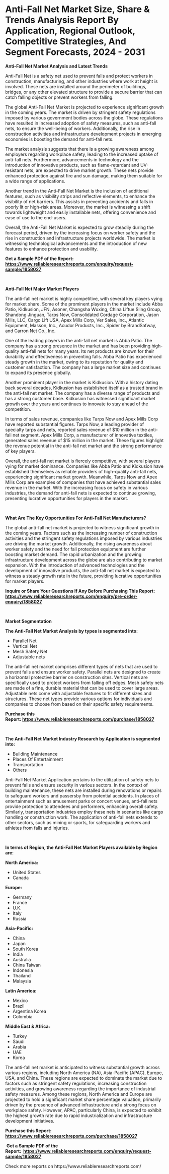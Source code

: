 <p><h1>Anti-Fall Net Market Size, Share & Trends Analysis Report By Application, Regional Outlook, Competitive Strategies, And Segment Forecasts, 2024 - 2031</h1></p><p><strong>Anti-Fall Net Market Analysis and Latest Trends</strong></p>
<p><p>Anti-Fall Net is a safety net used to prevent falls and protect workers in construction, manufacturing, and other industries where work at height is involved. These nets are installed around the perimeter of buildings, bridges, or any other elevated structure to provide a secure barrier that can catch falling objects or prevent workers from falling.</p><p>The global Anti-Fall Net Market is projected to experience significant growth in the coming years. The market is driven by stringent safety regulations imposed by various government bodies across the globe. These regulations have resulted in increased adoption of safety measures, such as anti-fall nets, to ensure the well-being of workers. Additionally, the rise in construction activities and infrastructure development projects in emerging economies is boosting the demand for anti-fall nets.</p><p>The market analysis suggests that there is a growing awareness among employers regarding workplace safety, leading to the increased uptake of anti-fall nets. Furthermore, advancements in technology and the introduction of innovative products, such as flame-retardant and UV-resistant nets, are expected to drive market growth. These nets provide enhanced protection against fire and sun damage, making them suitable for a wide range of applications.</p><p>Another trend in the Anti-Fall Net Market is the inclusion of additional features, such as visibility strips and reflective elements, to enhance the visibility of net barriers. This assists in preventing accidents and falls in poorly lit or high-risk areas. Moreover, the market is witnessing a shift towards lightweight and easily installable nets, offering convenience and ease of use to the end-users.</p><p>Overall, the Anti-Fall Net Market is expected to grow steadily during the forecast period, driven by the increasing focus on worker safety and the rise in construction and infrastructure projects worldwide. The market is witnessing technological advancements and the introduction of new features to enhance protection and usability.</p></p>
<p><strong>Get a Sample PDF of the Report:&nbsp; <a href="https://www.reliableresearchreports.com/enquiry/request-sample/1858027">https://www.reliableresearchreports.com/enquiry/request-sample/1858027</a></strong></p>
<p>&nbsp;</p>
<p><strong>Anti-Fall Net Major Market Players</strong></p>
<p><p>The anti-fall net market is highly competitive, with several key players vying for market share. Some of the prominent players in the market include Abba Patio, Kidkusion, JFN, Asoner, Changsha Wuxing, China Liftue Sling Group, Shandong Jinguan, Tarps Now, Consolidated Cordage Corporation, Jason Mills, LLC, Cargo Lift USA, Apex Mills Corp, Ver Sales, Inc., Atlantic Equipment, Masson, Inc., Acudor Products, Inc., Spider by BrandSafway, and Carron Net Co., Inc.</p><p>One of the leading players in the anti-fall net market is Abba Patio. The company has a strong presence in the market and has been providing high-quality anti-fall nets for many years. Its net products are known for their durability and effectiveness in preventing falls. Abba Patio has experienced steady growth in the market, owing to its reputation for quality and customer satisfaction. The company has a large market size and continues to expand its presence globally.</p><p>Another prominent player in the market is Kidkusion. With a history dating back several decades, Kidkusion has established itself as a trusted brand in the anti-fall net market. The company has a diverse range of products and has a strong customer base. Kidkusion has witnessed significant market growth over the years and continues to innovate to stay ahead of the competition.</p><p>In terms of sales revenue, companies like Tarps Now and Apex Mills Corp have reported substantial figures. Tarps Now, a leading provider of specialty tarps and nets, reported sales revenue of $10 million in the anti-fall net segment. Apex Mills Corp, a manufacturer of innovative textiles, generated sales revenue of $15 million in the market. These figures highlight the revenue potential in the anti-fall net market and the strong performance of key players.</p><p>Overall, the anti-fall net market is fiercely competitive, with several players vying for market dominance. Companies like Abba Patio and Kidkusion have established themselves as reliable providers of high-quality anti-fall nets, experiencing significant market growth. Meanwhile, Tarps Now and Apex Mills Corp are examples of companies that have achieved substantial sales revenue in the market. With the increasing focus on safety in various industries, the demand for anti-fall nets is expected to continue growing, presenting lucrative opportunities for players in the market.</p></p>
<p>&nbsp;</p>
<p><strong>What Are The Key Opportunities For Anti-Fall Net Manufacturers?</strong></p>
<p><p>The global anti-fall net market is projected to witness significant growth in the coming years. Factors such as the increasing number of construction activities and the stringent safety regulations imposed by various industries are driving the market growth. Additionally, the rising awareness about worker safety and the need for fall protection equipment are further boosting market demand. The rapid urbanization and the growing infrastructure development across the globe are also contributing to market expansion. With the introduction of advanced technologies and the development of innovative products, the anti-fall net market is expected to witness a steady growth rate in the future, providing lucrative opportunities for market players.</p></p>
<p><strong>Inquire or Share Your Questions If Any Before Purchasing This Report: <a href="https://www.reliableresearchreports.com/enquiry/pre-order-enquiry/1858027">https://www.reliableresearchreports.com/enquiry/pre-order-enquiry/1858027</a></strong></p>
<p>&nbsp;</p>
<p><strong>Market Segmentation</strong></p>
<p><strong>The Anti-Fall Net Market Analysis by types is segmented into:</strong></p>
<p><ul><li>Parallel Net</li><li>Vertical Net</li><li>Mesh Safety Net</li><li>Adjustable nets</li></ul></p>
<p><p>The anti-fall net market comprises different types of nets that are used to prevent falls and ensure worker safety. Parallel nets are designed to create a horizontal protective barrier on construction sites. Vertical nets are specifically used to protect workers from falling off edges. Mesh safety nets are made of a fine, durable material that can be used to cover large areas. Adjustable nets come with adjustable features to fit different sizes and structures. These net types provide various options for individuals and companies to choose from based on their specific safety requirements.</p></p>
<p><strong>Purchase this Report:&nbsp;<a href="https://www.reliableresearchreports.com/purchase/1858027">https://www.reliableresearchreports.com/purchase/1858027</a></strong></p>
<p>&nbsp;</p>
<p><strong>The Anti-Fall Net Market Industry Research by Application is segmented into:</strong></p>
<p><ul><li>Building Maintenance</li><li>Places Of Entertainment</li><li>Transportation</li><li>Others</li></ul></p>
<p><p>Anti-Fall Net Market Application pertains to the utilization of safety nets to prevent falls and ensure security in various sectors. In the context of building maintenance, these nets are installed during renovations or repairs to safeguard workers and passersby from potential accidents. In places of entertainment such as amusement parks or concert venues, anti-fall nets provide protection to attendees and performers, enhancing overall safety. Similarly, transportation industries employ these nets in scenarios like cargo handling or construction work. The application of anti-fall nets extends to other sectors, such as mining or sports, for safeguarding workers and athletes from falls and injuries.</p></p>
<p>&nbsp;</p>
<p><strong>In terms of Region, the Anti-Fall Net Market Players available by Region are:</strong></p>
<p>
    <p> <strong> North America: </strong>
        <ul>
            <li>United States</li>
            <li>Canada</li>
        </ul>
        </p> 
    <p> <strong> Europe: </strong>
        <ul>
            <li>Germany</li>
            <li>France</li>
            <li>U.K.</li>
            <li>Italy</li>
            <li>Russia</li>
        </ul>
        </p> 
    <p> <strong> Asia-Pacific: </strong>
        <ul>
            <li>China</li>
            <li>Japan</li>
            <li>South Korea</li>
            <li>India</li>
            <li>Australia</li>
            <li>China Taiwan</li>
            <li>Indonesia</li>
            <li>Thailand</li>
            <li>Malaysia</li>
        </ul>
        </p> 
    <p> <strong> Latin America: </strong>
        <ul>
            <li>Mexico</li>
            <li>Brazil</li>
            <li>Argentina Korea</li>
            <li>Colombia</li>
        </ul>
        </p> 
    <p> <strong> Middle East & Africa: </strong>
        <ul>
            <li>Turkey</li>
            <li>Saudi</li>
            <li>Arabia</li>
            <li>UAE</li>
            <li>Korea</li>
        </ul>
    </p>
    </p>
<p><p>The anti-fall net market is anticipated to witness substantial growth across various regions, including North America (NA), Asia-Pacific (APAC), Europe, USA, and China. These regions are expected to dominate the market due to factors such as stringent safety regulations, increasing construction activities, and growing awareness regarding the importance of industrial safety measures. Among these regions, North America and Europe are projected to hold a significant market share percentage valuation, primarily driven by the presence of advanced infrastructure and a strong focus on workplace safety. However, APAC, particularly China, is expected to exhibit the highest growth rate due to rapid industrialization and infrastructure development initiatives.</p></p>
<p><strong>Purchase this Report: <a href="https://www.reliableresearchreports.com/purchase/1858027">https://www.reliableresearchreports.com/purchase/1858027</a></strong></p>
<p>&nbsp;<strong>Get a Sample PDF of the Report:&nbsp;&nbsp;<a href="https://www.reliableresearchreports.com/enquiry/request-sample/1858027">https://www.reliableresearchreports.com/enquiry/request-sample/1858027</a></strong></p>
<p><strong></strong></p>
<p>Check more reports on https://www.reliableresearchreports.com/</p>